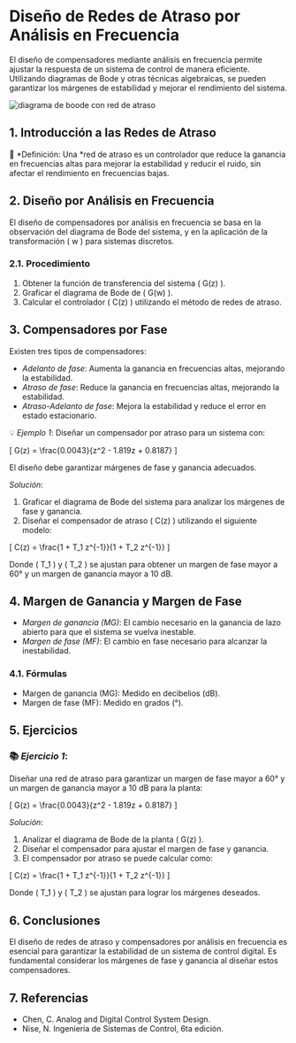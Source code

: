 # Diseño de Redes de Atraso por Análisis en Frecuencia

El diseño de compensadores mediante análisis en frecuencia permite ajustar la respuesta de un sistema de control de manera eficiente. Utilizando diagramas de Bode y otras técnicas algebraicas, se pueden garantizar los márgenes de estabilidad y mejorar el rendimiento del sistema.

![diagrama de boode con red de atraso](ruta-de-la-imagen)

## 1. Introducción a las Redes de Atraso

🔑 *Definición: Una *red de atraso es un controlador que reduce la ganancia en frecuencias altas para mejorar la estabilidad y reducir el ruido, sin afectar el rendimiento en frecuencias bajas.

## 2. Diseño por Análisis en Frecuencia

El diseño de compensadores por análisis en frecuencia se basa en la observación del diagrama de Bode del sistema, y en la aplicación de la transformación \( w \) para sistemas discretos.

### 2.1. Procedimiento

1. Obtener la función de transferencia del sistema \( G(z) \).
2. Graficar el diagrama de Bode de \( G(w) \).
3. Calcular el controlador \( C(z) \) utilizando el método de redes de atraso.

## 3. Compensadores por Fase

Existen tres tipos de compensadores:

- *Adelanto de fase*: Aumenta la ganancia en frecuencias altas, mejorando la estabilidad.
- *Atraso de fase*: Reduce la ganancia en frecuencias altas, mejorando la estabilidad.
- *Atraso-Adelanto de fase*: Mejora la estabilidad y reduce el error en estado estacionario.

💡 *Ejemplo 1*:
Diseñar un compensador por atraso para un sistema con:

\[
G(z) = \frac{0.0043}{z^2 - 1.819z + 0.8187}
\]

El diseño debe garantizar márgenes de fase y ganancia adecuados.

*Solución*:

1. Graficar el diagrama de Bode del sistema para analizar los márgenes de fase y ganancia.
2. Diseñar el compensador de atraso \( C(z) \) utilizando el siguiente modelo:

\[
C(z) = \frac{1 + T_1 z^{-1}}{1 + T_2 z^{-1}}
\]

Donde \( T_1 \) y \( T_2 \) se ajustan para obtener un margen de fase mayor a 60° y un margen de ganancia mayor a 10 dB.

## 4. Margen de Ganancia y Margen de Fase

- *Margen de ganancia (MG)*: El cambio necesario en la ganancia de lazo abierto para que el sistema se vuelva inestable.
- *Margen de fase (MF)*: El cambio en fase necesario para alcanzar la inestabilidad.

### 4.1. Fórmulas

- Margen de ganancia (MG): Medido en decibelios (dB).
- Margen de fase (MF): Medido en grados (°).

## 5. Ejercicios

### 📚 *Ejercicio 1*:
Diseñar una red de atraso para garantizar un margen de fase mayor a 60° y un margen de ganancia mayor a 10 dB para la planta:

\[
G(z) = \frac{0.0043}{z^2 - 1.819z + 0.8187}
\]

*Solución*:

1. Analizar el diagrama de Bode de la planta \( G(z) \).
2. Diseñar el compensador para ajustar el margen de fase y ganancia.
3. El compensador por atraso se puede calcular como:

\[
C(z) = \frac{1 + T_1 z^{-1}}{1 + T_2 z^{-1}}
\]

Donde \( T_1 \) y \( T_2 \) se ajustan para lograr los márgenes deseados.

## 6. Conclusiones

El diseño de redes de atraso y compensadores por análisis en frecuencia es esencial para garantizar la estabilidad de un sistema de control digital. Es fundamental considerar los márgenes de fase y ganancia al diseñar estos compensadores.

## 7. Referencias

- Chen, C. Analog and Digital Control System Design.
- Nise, N. Ingeniería de Sistemas de Control, 6ta edición.
